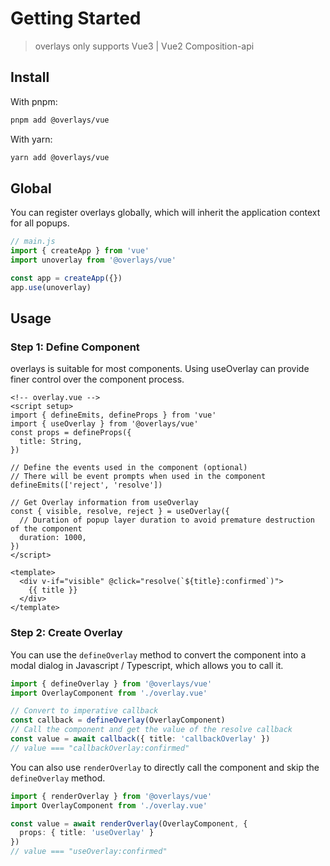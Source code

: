 # Getting Started

> overlays only supports Vue3 | Vue2 Composition-api

## Install

With pnpm: 
```sh
pnpm add @overlays/vue
```

With yarn:
```sh
yarn add @overlays/vue
```

## Global

You can register overlays globally, which will inherit the application context for all popups.

```ts
// main.js
import { createApp } from 'vue'
import unoverlay from '@overlays/vue'

const app = createApp({})
app.use(unoverlay)
```

## Usage



### Step 1: Define Component

overlays is suitable for most components. Using useOverlay can provide finer control over the component process.

```vue
<!-- overlay.vue -->
<script setup>
import { defineEmits, defineProps } from 'vue'
import { useOverlay } from '@overlays/vue'
const props = defineProps({
  title: String,
})

// Define the events used in the component (optional)
// There will be event prompts when used in the component
defineEmits(['reject', 'resolve'])

// Get Overlay information from useOverlay
const { visible, resolve, reject } = useOverlay({
  // Duration of popup layer duration to avoid premature destruction of the component
  duration: 1000,
})
</script>

<template>
  <div v-if="visible" @click="resolve(`${title}:confirmed`)">
    {{ title }}
  </div>
</template>
```

### Step 2: Create Overlay

You can use the `defineOverlay` method to convert the component into a modal dialog in Javascript / Typescript, which allows you to call it.

```ts
import { defineOverlay } from '@overlays/vue'
import OverlayComponent from './overlay.vue'

// Convert to imperative callback
const callback = defineOverlay(OverlayComponent)
// Call the component and get the value of the resolve callback
const value = await callback({ title: 'callbackOverlay' })
// value === "callbackOverlay:confirmed"
```

You can also use `renderOverlay` to directly call the component and skip the `defineOverlay` method.

```ts
import { renderOverlay } from '@overlays/vue'
import OverlayComponent from './overlay.vue'

const value = await renderOverlay(OverlayComponent, {
  props: { title: 'useOverlay' }
})
// value === "useOverlay:confirmed"
```
